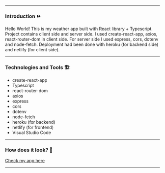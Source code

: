 ***
### Introduction ⏩
Hello World! This is my weather app built with React library + Typescript. Project contains client side and server side. I used create-react-app, axios, react-router-dom in client side. For server side I used express, cors, dotenv and node-fetch. Deployment had been done with heroku (for backend side) and netlify (for client side).
***
### Technologies and Tools 🏗
* create-react-app 
* Typescript
* react-router-dom
* axios
* express
* cors
* dotenv
* node-fetch
* heroku (for backend)
* netlify (for frontend)
* Visual Studio Code
***
### How does it look? 👀
[Check my app here](https://forecast-weather-app-by-charlie.netlify.app/)
***
